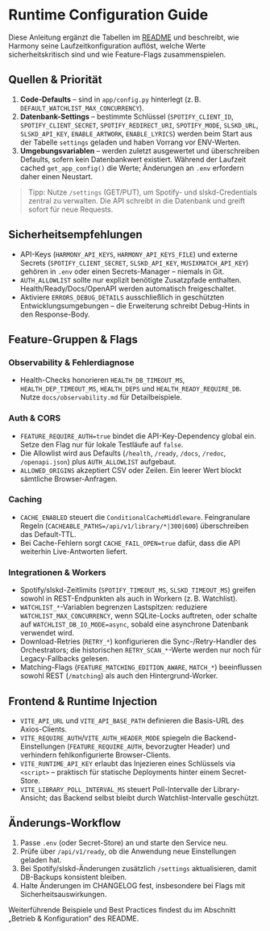 # Runtime Configuration Guide

Diese Anleitung ergänzt die Tabellen im [README](../../README.md#betrieb--konfiguration) und beschreibt, wie Harmony seine Laufzeitkonfiguration auflöst, welche Werte sicherheitskritisch sind und wie Feature-Flags zusammenspielen.

## Quellen & Priorität

1. **Code-Defaults** – sind in `app/config.py` hinterlegt (z. B. `DEFAULT_WATCHLIST_MAX_CONCURRENCY`).
2. **Datenbank-Settings** – bestimmte Schlüssel (`SPOTIFY_CLIENT_ID`, `SPOTIFY_CLIENT_SECRET`, `SPOTIFY_REDIRECT_URI`, `SPOTIFY_MODE`, `SLSKD_URL`, `SLSKD_API_KEY`, `ENABLE_ARTWORK`, `ENABLE_LYRICS`) werden beim Start aus der Tabelle `settings` geladen und haben Vorrang vor ENV-Werten.
3. **Umgebungsvariablen** – werden zuletzt ausgewertet und überschreiben Defaults, sofern kein Datenbankwert existiert. Während der Laufzeit cached `get_app_config()` die Werte; Änderungen an `.env` erfordern daher einen Neustart.

> Tipp: Nutze `/settings` (GET/PUT), um Spotify- und slskd-Credentials zentral zu verwalten. Die API schreibt in die Datenbank und greift sofort für neue Requests.

## Sicherheitsempfehlungen

- API-Keys (`HARMONY_API_KEYS`, `HARMONY_API_KEYS_FILE`) und externe Secrets (`SPOTIFY_CLIENT_SECRET`, `SLSKD_API_KEY`, `MUSIXMATCH_API_KEY`) gehören in `.env` oder einen Secrets-Manager – niemals in Git.
- `AUTH_ALLOWLIST` sollte nur explizit benötigte Zusatzpfade enthalten. Health/Ready/Docs/OpenAPI werden automatisch freigeschaltet.
- Aktiviere `ERRORS_DEBUG_DETAILS` ausschließlich in geschützten Entwicklungsumgebungen – die Erweiterung schreibt Debug-Hints in den Response-Body.

## Feature-Gruppen & Flags

### Observability & Fehlerdiagnose

- Health-Checks honorieren `HEALTH_DB_TIMEOUT_MS`, `HEALTH_DEP_TIMEOUT_MS`, `HEALTH_DEPS` und `HEALTH_READY_REQUIRE_DB`. Nutze `docs/observability.md` für Detailbeispiele.

### Auth & CORS

- `FEATURE_REQUIRE_AUTH=true` bindet die API-Key-Dependency global ein. Setze den Flag nur für lokale Testläufe auf `false`.
- Die Allowlist wird aus Defaults (`/health`, `/ready`, `/docs`, `/redoc`, `/openapi.json`) plus `AUTH_ALLOWLIST` aufgebaut.
- `ALLOWED_ORIGINS` akzeptiert CSV oder Zeilen. Ein leerer Wert blockt sämtliche Browser-Anfragen.

### Caching

- `CACHE_ENABLED` steuert die `ConditionalCacheMiddleware`. Feingranulare Regeln (`CACHEABLE_PATHS=/api/v1/library/*|300|600`) überschreiben das Default-TTL.
- Bei Cache-Fehlern sorgt `CACHE_FAIL_OPEN=true` dafür, dass die API weiterhin Live-Antworten liefert.

### Integrationen & Workers

- Spotify/slskd-Zeitlimits (`SPOTIFY_TIMEOUT_MS`, `SLSKD_TIMEOUT_MS`) greifen sowohl in REST-Endpunkten als auch in Workern (z. B. Watchlist).
- `WATCHLIST_*`-Variablen begrenzen Lastspitzen: reduziere `WATCHLIST_MAX_CONCURRENCY`, wenn SQLite-Locks auftreten, oder schalte auf `WATCHLIST_DB_IO_MODE=async`, sobald eine asynchrone Datenbank verwendet wird.
- Download-Retries (`RETRY_*`) konfigurieren die Sync-/Retry-Handler des Orchestrators; die historischen `RETRY_SCAN_*`-Werte werden nur noch für Legacy-Fallbacks gelesen.
- Matching-Flags (`FEATURE_MATCHING_EDITION_AWARE`, `MATCH_*`) beeinflussen sowohl REST (`/matching`) als auch den Hintergrund-Worker.

## Frontend & Runtime Injection

- `VITE_API_URL` und `VITE_API_BASE_PATH` definieren die Basis-URL des Axios-Clients.
- `VITE_REQUIRE_AUTH`/`VITE_AUTH_HEADER_MODE` spiegeln die Backend-Einstellungen (`FEATURE_REQUIRE_AUTH`, bevorzugter Header) und verhindern fehlkonfigurierte Browser-Clients.
- `VITE_RUNTIME_API_KEY` erlaubt das Injezieren eines Schlüssels via `<script>` – praktisch für statische Deployments hinter einem Secret-Store.
- `VITE_LIBRARY_POLL_INTERVAL_MS` steuert Poll-Intervalle der Library-Ansicht; das Backend selbst bleibt durch Watchlist-Intervalle geschützt.

## Änderungs-Workflow

1. Passe `.env` (oder Secret-Store) an und starte den Service neu.
2. Prüfe über `/api/v1/ready`, ob die Anwendung neue Einstellungen geladen hat.
3. Bei Spotify/slskd-Änderungen zusätzlich `/settings` aktualisieren, damit DB-Backups konsistent bleiben.
4. Halte Änderungen im CHANGELOG fest, insbesondere bei Flags mit Sicherheitsauswirkungen.

Weiterführende Beispiele und Best Practices findest du im Abschnitt „Betrieb & Konfiguration“ des README.
